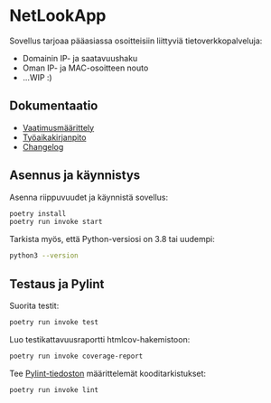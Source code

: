 # NetLookApp
Sovellus tarjoaa pääasiassa osoitteisiin liittyviä tietoverkkopalveluja:

- Domainin IP- ja saatavuushaku
- Oman IP- ja MAC-osoitteen nouto
- ...WIP :)

## Dokumentaatio

- [Vaatimusmäärittely](./dokumentaatio/vaatimusmaarittely.md)
- [Työaikakirjanpito](./dokumentaatio/tuntikirjanpito.md)
- [Changelog](./dokumentaatio/changelog.md)

## Asennus ja käynnistys

Asenna riippuvuudet ja käynnistä sovellus:

```bash
poetry install
poetry run invoke start
```

Tarkista myös, että Python-versiosi on 3.8 tai uudempi:

```bash
python3 --version
```

## Testaus ja Pylint

Suorita testit:

```bash
poetry run invoke test
```

Luo testikattavuusraportti htmlcov-hakemistoon:

```bash
poetry run invoke coverage-report
```

Tee [Pylint-tiedoston](./.pylintrc) määrittelemät kooditarkistukset:

```bash
poetry run invoke lint
```
